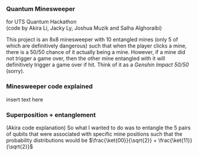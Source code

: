 ### Quantum Minesweeper
for UTS Quantum Hackathon  
(code by Akira Li, Jacky Ly, Joshua Muzik and Salha Alghoraibi)


This project is an 8x8 minesweeper with 10 entangled mines (only 5 of which are definitively dangerous) such that when the player clicks a mine, there is a 50/50 chance of it actually being a mine. However, if a mine did not trigger a game over, then the other mine entangled with it will definitively trigger a game over if hit. Think of it as a *Genshin Impact 50/50* (sorry).

### Minesweeper code explained
insert text here

### Superposition + entanglement
(Akira code explanation) So what I wanted to do was to entangle the 5 pairs of qubits that were associated with specific mine positions such that the probability distributions would be $\frac{\ket{00}}{\sqrt{2}} + \frac{\ket{11}}{\sqrt{2}}$
